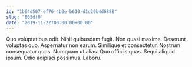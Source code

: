 ```yaml
---
id: "1b64d507-ef76-4b3e-b610-d1d29b4d6888"
slug: "805df0"
date: "2019-11-22T00:00:00+00:00"
---
```


Quo voluptatibus odit. Nihil quibusdam fugit. Non quasi maxime. Deserunt voluptas quo. Aspernatur non earum. Similique et consectetur. Nostrum consequatur quos. Numquam ut alias. Quo officiis quas. Sequi aliquid ipsum. Odio adipisci possimus. Laboru.
